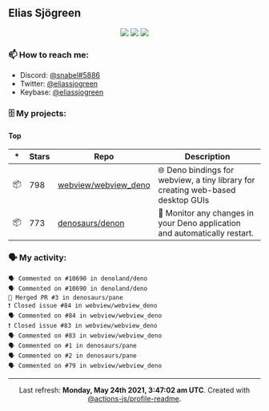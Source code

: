 ## Elias Sjögreen

<p align="center">
  <img src="https://img.shields.io/badge/🎂-dec. 2003-success" />
  <img src="https://img.shields.io/badge/🌎-Stockholm-informational" />
  <img src="https://img.shields.io/badge/👦-He/Him-informational" />
</p>

### 📫 How to reach me:

- Discord: [@snabel#5886](https://discord.com/users/267978757799673866)
- Twitter: [@eliassjogreen](https://twitter.com/eliassjogreen)
- Keybase: [@eliassjogreen](https://keybase.io/eliassjogreen)

### 🗄 My projects:

#### Top
|*|Stars|Repo|Description|
|---|---|---|---|
| 📦 | 798 | [webview/webview_deno](https://github.com/webview/webview_deno) | 🌐 Deno bindings for webview, a tiny library for creating web-based desktop GUIs |
| 📦 | 773 | [denosaurs/denon](https://github.com/denosaurs/denon) | 👀 Monitor any changes in your Deno application and automatically restart. |

### 🗣 My activity:

```
🗣 Commented on #10690 in denoland/deno
🗣 Commented on #10690 in denoland/deno
🎉 Merged PR #3 in denosaurs/pane
❗️ Closed issue #84 in webview/webview_deno
🗣 Commented on #84 in webview/webview_deno
❗️ Closed issue #83 in webview/webview_deno
🗣 Commented on #83 in webview/webview_deno
🗣 Commented on #1 in denosaurs/pane
🗣 Commented on #2 in denosaurs/pane
🗣 Commented on #79 in webview/webview_deno
```

------------
<p align="center">Last refresh: <b>Monday, May 24th 2021, 3:47:02 am UTC</b>. Created with <a href=https://github.com/marketplace/actions/profile-readme>@actions-js/profile-readme</a>.</p>
